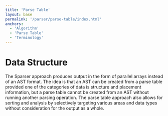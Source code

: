 ```yaml
---
title: 'Parse Table'
layout: base
permalink: '/parser/parse-table/index.html'
anchors:
  - 'Algorithm'
  - 'Parse Table'
  - 'Terminology'
---
```


# Data Structure

The Sparser approach produces output in the form of parallel arrays instead of an AST format. The idea is that an AST can be created from a parse table provided one of the categories of data is structure and placement information, but a parse table cannot be created from an AST without running another parsing operation. The parse table approach also allows for sorting and analysis by selectively targeting various areas and data types without consideration for the output as a whole.
